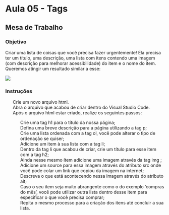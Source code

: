 # Aula 05 - Tags
## Mesa de Trabalho

### Objetivo
Criar uma lista de coisas que você precisa fazer urgentemente! Ela precisa ter um título, uma descrição, uma lista com itens contendo uma imagem (com descrição para melhorar  acessibilidade) do item e o nome do item. Queremos atingir um resultado similar a esse:

<img src = "https://i.imgur.com/j58mxvu.jpg">

### Instruções
<ul style="list-style-type:none;">
  <li>Crie um novo arquivo html.</li>
  <li>Abra o arquivo que acabou de criar dentro do Visual Studio Code.</li>
  <li>Após o arquivo html estar criado, realize os seguintes passos:</li>
  <ul style="list-style-type:none;">
    <li>Crie uma tag h1 para o título da nossa página;</li>
    <li>Defina uma breve descrição para a página utilizando a tag p;</li>
    <li>Crie uma lista ordenada com a tag ol, você pode alterar o tipo de ordenação se quiser;</li>
    <li>Adicione um item à sua lista com a tag li;</li>
    <li>Dentro da tag li que acabou de criar, crie um título para esse item com a tag h2;</li>
    <li>Ainda nesse mesmo ítem adicione uma imagem através da tag img ;</li>
    <li>Adicione um source para essa imagem através do atributo src onde você pode colar um link que copiou da imagem na internet;</li>
    <li>Descreva o que está acontecendo nessa imagem através do atributo alt;</li>
    <li>Caso o seu item seja muito abrangente como o do exemplo ‘compras do mês’, você pode utilizar outra lista dentro desse item para especificar o que você precisa comprar;</li>
    <li>Repita o mesmo processo para a criação dos itens até concluir a sua lista.</li>
  </ul>
</ul>
